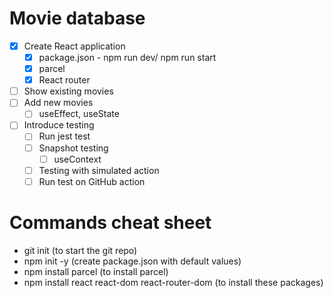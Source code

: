 # Movie database

* [x] Create React application
  * [x] package.json - npm run dev/ npm run start
  * [x] parcel
  * [x] React router
* [ ] Show existing movies
* [ ] Add new movies
  * [ ] useEffect, useState
* [ ] Introduce testing
  * [ ] Run jest test
  * [ ] Snapshot testing
    * [ ] useContext
  * [ ] Testing with simulated action
  * [ ] Run test on GitHub action

# Commands cheat sheet

- git init (to start the git repo)
- npm init -y (create package.json with default values)
- npm install parcel (to install parcel)
- npm install react react-dom react-router-dom (to install these packages)